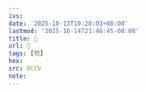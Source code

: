 ```yaml
---
ivs:
date: '2025-10-13T10:28:03+08:00'
lastmod: '2025-10-14T21:46:45-08:00'
title: 􄨛
url: 􄨛
tags: [箢]
hex: 
src: DCCV
note:
---
```

